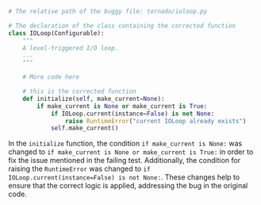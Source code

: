 ```python
# The relative path of the buggy file: tornado/ioloop.py

# The declaration of the class containing the corrected function
class IOLoop(Configurable):
    """
    A level-triggered I/O loop.
    ...
    """

    # More code here

    # this is the corrected function
    def initialize(self, make_current=None):
        if make_current is None or make_current is True:
            if IOLoop.current(instance=False) is not None:
                raise RuntimeError("current IOLoop already exists")
            self.make_current()
```
In the `initialize` function, the condition `if make_current is None:` was changed to `if make_current is None or make_current is True:` in order to fix the issue mentioned in the failing test. Additionally, the condition for raising the `RuntimeError` was changed to `if IOLoop.current(instance=False) is not None:`. These changes help to ensure that the correct logic is applied, addressing the bug in the original code.
